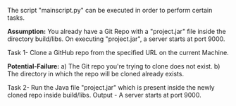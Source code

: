 The script "mainscript.py" can be executed in order to perform certain tasks. 

**Assumption:** You already have a Git Repo with a "project.jar" file inside the directory build/libs. On executing "project.jar", a server starts at port 9000.

Task 1- Clone a GitHub repo from the specified URL on the current Machine.

**Potential-Failure:** a) The Git repo you're trying to clone does not exist.  b) The directory in which the repo will be cloned already exists.

Task 2- Run the Java file "project.jar" which is present inside the newly cloned repo inside build/libs. Output - A server starts at port 9000.



